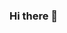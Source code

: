 ### Hi there 👋

<!--
**EleSistPhy/EleSistPhy** is a ✨ _special_ ✨ repository because its `README.md` (this file) appears on your GitHub profile.



- 🌱 I’m currently learning Python with a focus on CyberSecurity.
- 🌱 I’m currently learning JavaScript, CSS and HTML.
- 😄 Pronouns: She| Her


